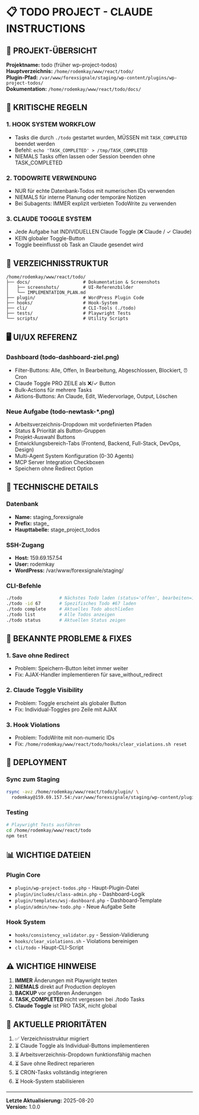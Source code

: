 # 📋 TODO PROJECT - CLAUDE INSTRUCTIONS

## 🎯 PROJEKT-ÜBERSICHT
**Projektname:** todo (früher wp-project-todos)  
**Hauptverzeichnis:** `/home/rodemkay/www/react/todo/`  
**Plugin-Pfad:** `/var/www/forexsignale/staging/wp-content/plugins/wp-project-todos/`  
**Dokumentation:** `/home/rodemkay/www/react/todo/docs/`  

## 🚨 KRITISCHE REGELN

### 1. HOOK SYSTEM WORKFLOW
- Tasks die durch `./todo` gestartet wurden, MÜSSEN mit `TASK_COMPLETED` beendet werden
- Befehl: `echo 'TASK_COMPLETED' > /tmp/TASK_COMPLETED`
- NIEMALS Tasks offen lassen oder Session beenden ohne TASK_COMPLETED

### 2. TODOWRITE VERWENDUNG
- NUR für echte Datenbank-Todos mit numerischen IDs verwenden
- NIEMALS für interne Planung oder temporäre Notizen
- Bei Subagents: IMMER explizit verbieten TodoWrite zu verwenden

### 3. CLAUDE TOGGLE SYSTEM
- Jede Aufgabe hat INDIVIDUELLEN Claude Toggle (❌ Claude / ✓ Claude)
- KEIN globaler Toggle-Button
- Toggle beeinflusst ob Task an Claude gesendet wird

## 📂 VERZEICHNISSTRUKTUR

```
/home/rodemkay/www/react/todo/
├── docs/                    # Dokumentation & Screenshots
│   ├── screenshots/         # UI-Referenzbilder
│   └── IMPLEMENTATION_PLAN.md
├── plugin/                  # WordPress Plugin Code
├── hooks/                   # Hook-System
├── cli/                     # CLI-Tools (./todo)
├── tests/                   # Playwright Tests
└── scripts/                 # Utility Scripts
```

## 🖥️ UI/UX REFERENZ

### Dashboard (todo-dashboard-ziel.png)
- Filter-Buttons: Alle, Offen, In Bearbeitung, Abgeschlossen, Blockiert, ⏰ Cron
- Claude Toggle PRO ZEILE als ❌/✓ Button
- Bulk-Actions für mehrere Tasks
- Aktions-Buttons: An Claude, Edit, Wiedervorlage, Output, Löschen

### Neue Aufgabe (todo-newtask-*.png)
- Arbeitsverzeichnis-Dropdown mit vordefinierten Pfaden
- Status & Priorität als Button-Gruppen
- Projekt-Auswahl Buttons
- Entwicklungsbereich-Tabs (Frontend, Backend, Full-Stack, DevOps, Design)
- Multi-Agent System Konfiguration (0-30 Agents)
- MCP Server Integration Checkboxen
- Speichern ohne Redirect Option

## 🔧 TECHNISCHE DETAILS

### Datenbank
- **Name:** staging_forexsignale
- **Prefix:** stage_
- **Haupttabelle:** stage_project_todos

### SSH-Zugang
- **Host:** 159.69.157.54
- **User:** rodemkay
- **WordPress:** /var/www/forexsignale/staging/

### CLI-Befehle
```bash
./todo              # Nächstes Todo laden (status='offen', bearbeiten=1)
./todo -id 67       # Spezifisches Todo #67 laden
./todo complete     # Aktuelles Todo abschließen
./todo list         # Alle Todos anzeigen
./todo status       # Aktuellen Status zeigen
```

## 🐛 BEKANNTE PROBLEME & FIXES

### 1. Save ohne Redirect
- Problem: Speichern-Button leitet immer weiter
- Fix: AJAX-Handler implementieren für save_without_redirect

### 2. Claude Toggle Visibility
- Problem: Toggle erscheint als globaler Button
- Fix: Individual-Toggles pro Zeile mit AJAX

### 3. Hook Violations
- Problem: TodoWrite mit non-numeric IDs
- Fix: `/home/rodemkay/www/react/todo/hooks/clear_violations.sh reset`

## 🚀 DEPLOYMENT

### Sync zum Staging
```bash
rsync -avz /home/rodemkay/www/react/todo/plugin/ \
  rodemkay@159.69.157.54:/var/www/forexsignale/staging/wp-content/plugins/wp-project-todos/
```

### Testing
```bash
# Playwright Tests ausführen
cd /home/rodemkay/www/react/todo
npm test
```

## 📊 WICHTIGE DATEIEN

### Plugin Core
- `plugin/wp-project-todos.php` - Haupt-Plugin-Datei
- `plugin/includes/class-admin.php` - Dashboard-Logik
- `plugin/templates/wsj-dashboard.php` - Dashboard-Template
- `plugin/admin/new-todo.php` - Neue Aufgabe Seite

### Hook System
- `hooks/consistency_validator.py` - Session-Validierung
- `hooks/clear_violations.sh` - Violations bereinigen
- `cli/todo` - Haupt-CLI-Script

## ⚠️ WICHTIGE HINWEISE

1. **IMMER** Änderungen mit Playwright testen
2. **NIEMALS** direkt auf Production deployen
3. **BACKUP** vor größeren Änderungen
4. **TASK_COMPLETED** nicht vergessen bei ./todo Tasks
5. **Claude Toggle** ist PRO TASK, nicht global

## 🎯 AKTUELLE PRIORITÄTEN

1. ✅ Verzeichnisstruktur migriert
2. ⏳ Claude Toggle als Individual-Buttons implementieren
3. ⏳ Arbeitsverzeichnis-Dropdown funktionsfähig machen
4. ⏳ Save ohne Redirect reparieren
5. ⏳ CRON-Tasks vollständig integrieren
6. ⏳ Hook-System stabilisieren

---

**Letzte Aktualisierung:** 2025-08-20  
**Version:** 1.0.0